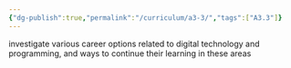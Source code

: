 ```yaml
---
{"dg-publish":true,"permalink":"/curriculum/a3-3/","tags":["A3.3"]}
---
```


investigate various career options related to digital technology and programming, and ways to continue their learning in these areas